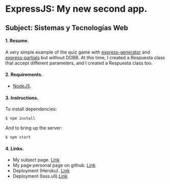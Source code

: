 # ExpressJS: My new second app.
## Subject: Sistemas y Tecnologías Web

#### 1. Resume.

A very simple example of the quiz game with [express-generator](http://expressjs.com/es/starter/generator.html) and [express-partials](https://www.npmjs.com/package/express-partial) but without DDBB. At this time, I created a Respuesta class
that accept different parameters, and I created a Respuesta class too.

#### 2. Requirements.

* [NodeJS](https://nodejs.org/en/).

#### 3. Instructions.

To install dependencies:

    $ npm install

And to bring up the server:

    $ npm start

#### 4.  Links.

* My subject page. [Link](http://giffunis.github.io/stw.html)
* My page personal page on github. [Link](http://giffunis.github.io/index.html)
* Deployment (Heroku). [Link](https://quiz2-alu0100770551.herokuapp.com/)
* Deployment (Iass.ull).[Link](10.6.128.81:8082)
